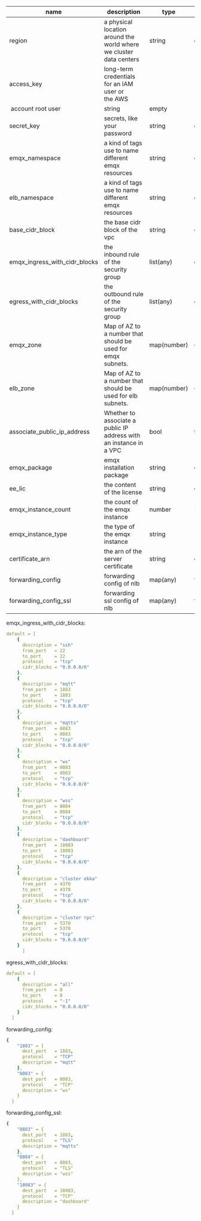 | name | description | type | default value |  |
| --- | --- | --- | --- | --- |
| region |  a physical location around the world where we cluster data centers | string | empty |  |
| access_key | long-term credentials for an IAM user or the AWS
 account root user | string | empty |  |
| secret_key | secrets, like your password | string | empty |  |
| emqx_namespace |  a kind of tags use to name different emqx resources | string | empty |  |
| elb_namespace |  a kind of tags use to name different emqx resources | string | empty |  |
| base_cidr_block | the base cidr block of the vpc | string | empty |  |
| emqx_ingress_with_cidr_blocks | the inbound rule of the security group | list(any) | emqx_ingress_with_cidr_blocks  |  |
| egress_with_cidr_blocks | the outbound rule of the security group | list(any) | egress_with_cidr_blocks |  |
| emqx_zone | Map of AZ to a number that should be used for emqx subnets.  | map(number) | {} |  |
| elb_zone | Map of AZ to a number that should be used for elb subnets. | map(number) | {} |  |
| associate_public_ip_address | Whether to associate a public IP address with an instance in a VPC | bool | true |  |
| emqx_package | emqx installation package | string | empty |  |
| ee_lic | the content of the license | string | empty |  |
| emqx_instance_count | the count of the emqx instance | number | 3 |  |
| emqx_instance_type | the type of the emqx instance | string | "t3.small” |  |
| certificate_arn | the arn of the server certificate | string | empty |  |
| forwarding_config | forwarding config of nlb | map(any) | forwarding_config |  |
| forwarding_config_ssl | forwarding ssl config of nlb | map(any) | forwarding_config_ssl |  |

emqx_ingress_with_cidr_blocks:

```yaml
default = [
    {
      description = "ssh"
      from_port   = 22
      to_port     = 22
      protocol    = "tcp"
      cidr_blocks = "0.0.0.0/0"
    },
    {
      description = "mqtt"
      from_port   = 1883
      to_port     = 1883
      protocol    = "tcp"
      cidr_blocks = "0.0.0.0/0"
    },
    {
      description = "mqtts"
      from_port   = 8883
      to_port     = 8883
      protocol    = "tcp"
      cidr_blocks = "0.0.0.0/0"
    },
    {
      description = "ws"
      from_port   = 8083
      to_port     = 8083
      protocol    = "tcp"
      cidr_blocks = "0.0.0.0/0"
    },
    {
      description = "wss"
      from_port   = 8084
      to_port     = 8084
      protocol    = "tcp"
      cidr_blocks = "0.0.0.0/0"
    },
    {
      description = "dashboard"
      from_port   = 18083
      to_port     = 18083
      protocol    = "tcp"
      cidr_blocks = "0.0.0.0/0"
    },
    {
      description = "cluster ekka"
      from_port   = 4370
      to_port     = 4370
      protocol    = "tcp"
      cidr_blocks = "0.0.0.0/0"
    },
    {
      description = "cluster rpc"
      from_port   = 5370
      to_port     = 5370
      protocol    = "tcp"
      cidr_blocks = "0.0.0.0/0"
    }
	  ]
```

egress_with_cidr_blocks:

```yaml
default = [
    {
      description = "all"
      from_port   = 0
      to_port     = 0
      protocol    = "-1"
      cidr_blocks = "0.0.0.0/0"
    }
  ]
```

forwarding_config:

```yaml
{
    "1883" = {
      dest_port   = 1883,
      protocol    = "TCP"
      description = "mqtt"
    },
    "8083" = {
      dest_port   = 8083,
      protocol    = "TCP"
      description = "ws"
    }
  }
```

forwarding_config_ssl:

```yaml
{
    "8883" = {
      dest_port   = 1883,
      protocol    = "TLS"
      description = "mqtts"
    },
    "8084" = {
      dest_port   = 8083,
      protocol    = "TLS"
      description = "wss"
    },
    "18083" = {
      dest_port   = 18083,
      protocol    = "TCP"
      description = "dashboard"
    }
  }
```